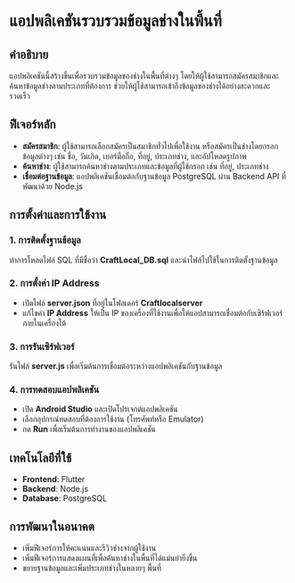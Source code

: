 # แอปพลิเคชันรวบรวมข้อมูลช่างในพื้นที่

## คำอธิบาย
แอปพลิเคชันนี้สร้างขึ้นเพื่อรวบรวมข้อมูลของช่างในพื้นที่ต่างๆ โดยให้ผู้ใช้สามารถสมัครสมาชิกและค้นหาข้อมูลช่างตามประเภทที่ต้องการ ช่วยให้ผู้ใช้สามารถเข้าถึงข้อมูลของช่างได้อย่างสะดวกและรวดเร็ว

## ฟีเจอร์หลัก
- **สมัครสมาชิก**: ผู้ใช้สามารถเลือกสมัครเป็นสมาชิกทั่วไปเพื่อใช้งาน หรือสมัครเป็นช่างโดยกรอกข้อมูลต่างๆ เช่น ชื่อ, วันเกิด, เบอร์มือถือ, ที่อยู่, ประเภทช่าง, และอัปโหลดรูปภาพ
- **ค้นหาช่าง**: ผู้ใช้สามารถค้นหาช่างตามประเภทและข้อมูลที่ผู้ใช้กรอก เช่น ที่อยู่, ประเภทช่าง
- **เชื่อมต่อฐานข้อมูล**: แอปพลิเคชันเชื่อมต่อกับฐานข้อมูล PostgreSQL ผ่าน Backend API ที่พัฒนาด้วย Node.js

## การตั้งค่าและการใช้งาน

### 1. การติดตั้งฐานข้อมูล
ทำการโหลดไฟล์ SQL ที่มีชื่อว่า **CraftLocal_DB.sql** และนำไฟล์ไปใช้ในการติดตั้งฐานข้อมูล

### 2. การตั้งค่า IP Address
- เปิดไฟล์ **server.json** ที่อยู่ในโฟลเดอร์ **Craftlocalserver**
- แก้ไขค่า **IP Address** ให้เป็น IP ของเครื่องที่ใช้งานเพื่อให้แอปสามารถเชื่อมต่อกับเซิร์ฟเวอร์ภายในเครื่องได้

### 3. การรันเซิร์ฟเวอร์
รันไฟล์ **server.js** เพื่อเริ่มต้นการเชื่อมต่อระหว่างแอปพลิเคชันกับฐานข้อมูล

### 4. การทดสอบแอปพลิเคชัน
- เปิด **Android Studio** และเปิดโปรเจกต์แอปพลิเคชัน
- เลือกอุปกรณ์ทดสอบที่ต้องการใช้งาน (โทรศัพท์หรือ Emulator)
- กด **Run** เพื่อเริ่มต้นการทำงานของแอปพลิเคชัน

## เทคโนโลยีที่ใช้
- **Frontend**: Flutter
- **Backend**: Node.js
- **Database**: PostgreSQL

## การพัฒนาในอนาคต
- เพิ่มฟีเจอร์การให้คะแนนและรีวิวช่างจากผู้ใช้งาน
- เพิ่มฟีเจอร์การแสดงแผนที่เพื่อค้นหาช่างในพื้นที่ได้แม่นยำยิ่งขึ้น
- ขยายฐานข้อมูลและเพิ่มประเภทช่างในหลายๆ พื้นที่



